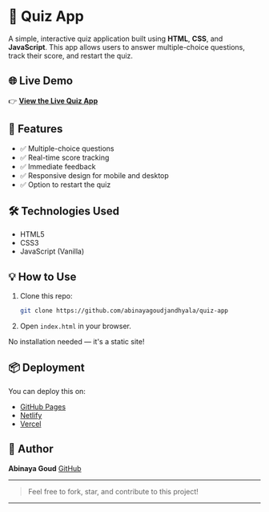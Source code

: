 # 🎯 Quiz App

A simple, interactive quiz application built using **HTML**, **CSS**, and **JavaScript**. This app allows users to answer multiple-choice questions, track their score, and restart the quiz.

## 🌐 Live Demo

👉 [**View the Live Quiz App**](https://rococo-meerkat-82a22e.netlify.app/)

## 🚀 Features

- ✅ Multiple-choice questions
- ✅ Real-time score tracking
- ✅ Immediate feedback
- ✅ Responsive design for mobile and desktop
- ✅ Option to restart the quiz



## 🛠️ Technologies Used

- HTML5
- CSS3
- JavaScript (Vanilla)


## 💡 How to Use

1. Clone this repo:
   ```bash
   git clone https://github.com/abinayagoudjandhyala/quiz-app


2. Open `index.html` in your browser.

No installation needed — it's a static site!

## 📦 Deployment

You can deploy this on:

* [GitHub Pages](https://pages.github.com/)
* [Netlify](https://www.netlify.com/)
* [Vercel](https://vercel.com/)

## 🙌 Author

**Abinaya Goud**
[GitHub](https://github.com/abinayagoudjandhyala)

---

> Feel free to fork, star, and contribute to this project!
---
